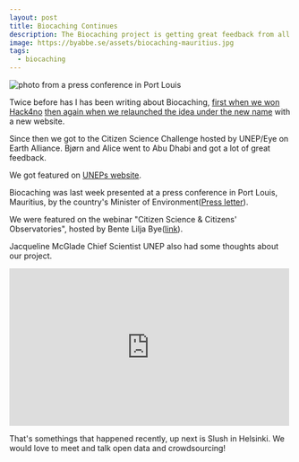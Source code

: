 ```yaml
---
layout: post
title: Biocaching Continues 
description: The Biocaching project is getting great feedback from all over the world.
image: https://byabbe.se/assets/biocaching-mauritius.jpg
tags:
  - biocaching
---
```

![photo from a press conference in Port Louis](https://byabbe.se/assets/biocaching-mauritius.jpg)

Twice before has I has been writing about Biocaching, [first when we won Hack4no](https://byabbe.se/2015/07/01/hack4no) [then again when we relaunched the idea under the new name](https://byabbe.se/2015/08/17/biocaching/) with a new website.

Since then we got to the Citizen Science Challenge hosted by UNEP/Eye on Earth Alliance. Bj&oslash;rn and Alice went to Abu Dhabi and got a lot of great feedback. 

We got featured on [UNEPs website](http://uneplive.unep.org/citizen).

Biocaching was last week presented at a press conference in Port Louis, Mauritius, by the country's Minister of Environment([Press letter](http://environment.govmu.org/English/News/Pages/Biocaching-Project.aspx)).

We were featured on the webinar "Citizen Science & Citizens' Observatories", hosted by Bente Lilja Bye([link](http://app.webinarjam.net/replay/8777/402b37653e/0/qv10430509h4)).

Jacqueline McGlade Chief Scientist UNEP also had some thoughts about our project.

<iframe src="https://player.vimeo.com/video/142044303?color=ff8800&title=0&byline=0&portrait=0" width="500" height="281" frameborder="0" webkitallowfullscreen mozallowfullscreen allowfullscreen></iframe>

That's somethings that happened recently, up next is Slush in Helsinki. We would love to meet and talk open data and crowdsourcing!